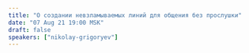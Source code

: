 ```yaml
---
title: "О создании невзламываемых линий для общения без прослушки"
date: "07 Aug 21 19:00 MSK"
draft: false
speakers: ["nikolay-grigoryev"]
---
```

